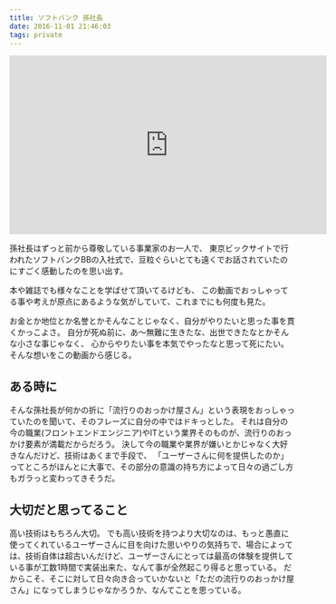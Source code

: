 ```yaml
---
title: ソフトバンク 孫社長
date: 2016-11-01 21:46:03
tags: private
---
```


<iframe width="560" height="315" src="https://www.youtube.com/embed/zhrz8KdUB4w" frameborder="0" allowfullscreen></iframe>

孫社長はずっと前から尊敬している事業家のお一人で、
東京ビックサイトで行われたソフトバンクBBの入社式で、豆粒ぐらいとても遠くでお話されていたのにすごく感動したのを思い出す。

本や雑誌でも様々なことを学ばせて頂いてるけども、
この動画でおっしゃってる事や考えが原点にあるような気がしていて、これまでにも何度も見た。

お金とか地位とか名誉とかそんなことじゃなく、自分がやりたいと思った事を貫くかっこよさ。
自分が死ぬ前に、あ〜無難に生きたな、出世できたなとかそんな小さな事じゃなく、
心からやりたい事を本気でやったなと思って死にたい。
そんな想いをこの動画から感じる。

## ある時に
そんな孫社長が何かの折に「流行りのおっかけ屋さん」という表現をおっしゃっていたのを聞いて、そのフレーズに自分の中ではドキっとした。
それは自分の今の職業(フロントエンドエンジニア)やITという業界そのものが、流行りのおっかけ要素が満載だからだろう。
決して今の職業や業界が嫌いとかじゃなく大好きなんだけど、技術はあくまで手段で、
「ユーザーさんに何を提供したのか」ってところがほんとに大事で、その部分の意識の持ち方によって日々の過ごし方もガラっと変わってきそうだ。

## 大切だと思ってること
高い技術はもちろん大切。
でも高い技術を持つより大切なのは、もっと愚直に使ってくれているユーザーさんに目を向けた思いやりの気持ちで、場合によっては、技術自体は超古いんだけど、ユーザーさんにとっては最高の体験を提供している事が工数1時間で実装出来た、なんて事が全然起こり得ると思っている。
だからこそ、そこに対して日々向き合っていかないと「ただの流行りのおっかけ屋さん」になってしまうじゃなかろうか、なんてことを思っている。